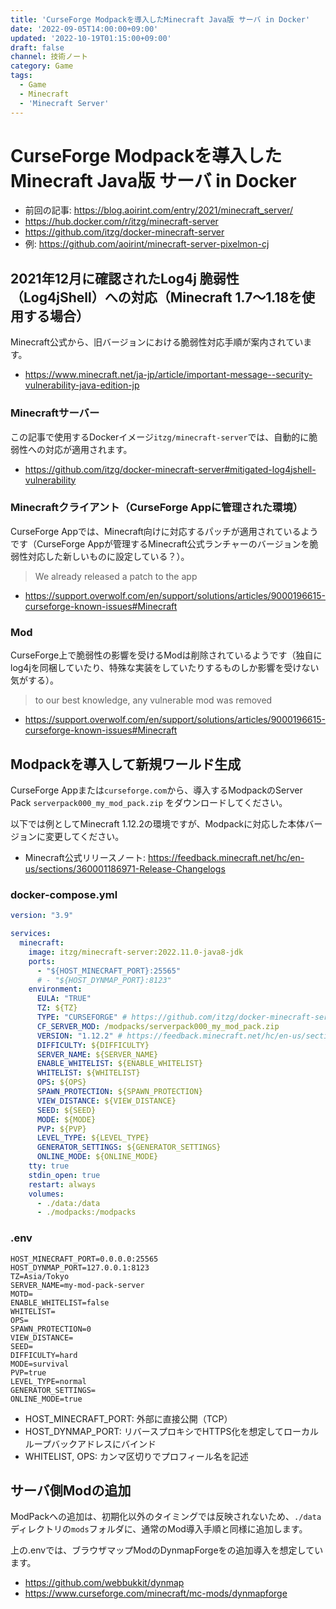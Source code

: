 ```yaml
---
title: 'CurseForge Modpackを導入したMinecraft Java版 サーバ in Docker'
date: '2022-09-05T14:00:00+09:00'
updated: '2022-10-19T01:15:00+09:00'
draft: false
channel: 技術ノート
category: Game
tags:
  - Game
  - Minecraft
  - 'Minecraft Server'
---
```

# CurseForge Modpackを導入したMinecraft Java版 サーバ in Docker

- 前回の記事: <https://blog.aoirint.com/entry/2021/minecraft_server/>
- <https://hub.docker.com/r/itzg/minecraft-server>
- <https://github.com/itzg/docker-minecraft-server>
- 例: <https://github.com/aoirint/minecraft-server-pixelmon-cj>


## 2021年12月に確認されたLog4j 脆弱性（Log4jShell）への対応（Minecraft 1.7～1.18を使用する場合）

Minecraft公式から、旧バージョンにおける脆弱性対応手順が案内されています。

- <https://www.minecraft.net/ja-jp/article/important-message--security-vulnerability-java-edition-jp>

### Minecraftサーバー

この記事で使用するDockerイメージ`itzg/minecraft-server`では、自動的に脆弱性への対応が適用されます。

- <https://github.com/itzg/docker-minecraft-server#mitigated-log4jshell-vulnerability>

### Minecraftクライアント（CurseForge Appに管理された環境）

CurseForge Appでは、Minecraft向けに対応するパッチが適用されているようです（CurseForge Appが管理するMinecraft公式ランチャーのバージョンを脆弱性対応した新しいものに設定している？）。

> We already released a patch to the app

- <https://support.overwolf.com/en/support/solutions/articles/9000196615-curseforge-known-issues#Minecraft>

### Mod

CurseForge上で脆弱性の影響を受けるModは削除されているようです（独自にlog4jを同梱していたり、特殊な実装をしていたりするものしか影響を受けない気がする）。

> to our best knowledge, any vulnerable mod was removed

- <https://support.overwolf.com/en/support/solutions/articles/9000196615-curseforge-known-issues#Minecraft>


## Modpackを導入して新規ワールド生成

CurseForge Appまたは`curseforge.com`から、導入するModpackのServer Pack `serverpack000_my_mod_pack.zip` をダウンロードしてください。

以下では例としてMinecraft 1.12.2の環境ですが、Modpackに対応した本体バージョンに変更してください。

- Minecraft公式リリースノート: <https://feedback.minecraft.net/hc/en-us/sections/360001186971-Release-Changelogs>

### docker-compose.yml

```yaml
version: "3.9"

services:
  minecraft:
    image: itzg/minecraft-server:2022.11.0-java8-jdk
    ports:
      - "${HOST_MINECRAFT_PORT}:25565"
      # - "${HOST_DYNMAP_PORT}:8123"
    environment:
      EULA: "TRUE"
      TZ: ${TZ}
      TYPE: "CURSEFORGE" # https://github.com/itzg/docker-minecraft-server#server-types
      CF_SERVER_MOD: /modpacks/serverpack000_my_mod_pack.zip
      VERSION: "1.12.2" # https://feedback.minecraft.net/hc/en-us/sections/360001186971-Release-Changelogs
      DIFFICULTY: ${DIFFICULTY}
      SERVER_NAME: ${SERVER_NAME}
      ENABLE_WHITELIST: ${ENABLE_WHITELIST}
      WHITELIST: ${WHITELIST}
      OPS: ${OPS}
      SPAWN_PROTECTION: ${SPAWN_PROTECTION}
      VIEW_DISTANCE: ${VIEW_DISTANCE}
      SEED: ${SEED}
      MODE: ${MODE}
      PVP: ${PVP}
      LEVEL_TYPE: ${LEVEL_TYPE}
      GENERATOR_SETTINGS: ${GENERATOR_SETTINGS}
      ONLINE_MODE: ${ONLINE_MODE}
    tty: true
    stdin_open: true
    restart: always
    volumes:
      - ./data:/data
      - ./modpacks:/modpacks
```

### .env

```env
HOST_MINECRAFT_PORT=0.0.0.0:25565
HOST_DYNMAP_PORT=127.0.0.1:8123
TZ=Asia/Tokyo
SERVER_NAME=my-mod-pack-server
MOTD=
ENABLE_WHITELIST=false
WHITELIST=
OPS=
SPAWN_PROTECTION=0
VIEW_DISTANCE=
SEED=
DIFFICULTY=hard
MODE=survival
PVP=true
LEVEL_TYPE=normal
GENERATOR_SETTINGS=
ONLINE_MODE=true
```

- HOST_MINECRAFT_PORT: 外部に直接公開（TCP）
- HOST_DYNMAP_PORT: リバースプロキシでHTTPS化を想定してローカルループバックアドレスにバインド
- WHITELIST, OPS: カンマ区切りでプロフィール名を記述


## サーバ側Modの追加

ModPackへの追加は、初期化以外のタイミングでは反映されないため、`./data`ディレクトリの`mods`フォルダに、通常のMod導入手順と同様に追加します。

上の.envでは、ブラウザマップModのDynmapForgeをの追加導入を想定しています。

- <https://github.com/webbukkit/dynmap>
- <https://www.curseforge.com/minecraft/mc-mods/dynmapforge>
